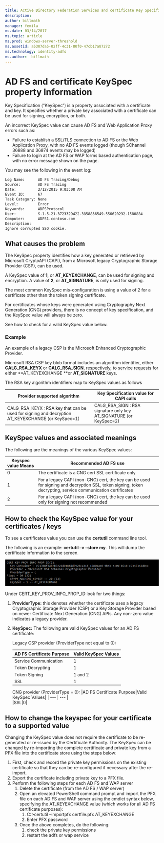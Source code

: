 ```yaml
---
title: Active Directory Federation Services and certificate Key Specification property Information
description:
author: billmath
manager: femila
ms.date: 03/14/2017
ms.topic: article
ms.prod: windows-server-threshold
ms.assetid: a5307da5-02ff-4c31-80f0-47cb17a87272
ms.technology: identity-adfs
ms.author:  billmath
---
```


# AD FS and certificate KeySpec property Information
Key Specification (“KeySpec”) is a property associated with a certificate and key. It specifies whether a private key associated with a certificate can be used for signing, encryption, or both.   

An incorrect KeySpec value can cause AD FS and Web Application Proxy errors such as:


- Failure to establish a SSL/TLS connection to AD FS or the Web Application Proxy, with no AD FS events logged (though SChannel 36888 and 36874 events may be logged)
- Failure to login at the AD FS or WAP forms based authentication page, with no error message shown on the page.

You may see the following in the event log:

	Log Name:      AD FS Tracing/Debug
	Source:        AD FS Tracing
	Date:          2/12/2015 9:03:08 AM
	Event ID:      67
	Task Category: None
	Level:         Error
	Keywords:      ADFSProtocol
	User:          S-1-5-21-3723329422-3858836549-556620232-1580884
	Computer:      ADFS1.contoso.com
	Description:
	Ignore corrupted SSO cookie.

## What causes the problem
The KeySpec property identifies how a key generated or retrieved by Microsoft CryptoAPI (CAPI), from a Microsoft legacy Cryptographic Storage Provider (CSP), can be used.

A KeySpec value of **1**, or **AT_KEYEXCHANGE**, can be used for signing and encryption.  A value of **2**, or **AT_SIGNATURE**, is only used for signing.

The most common KeySpec mis-configuration is using a value of 2 for a certificate other than the token signing certificate.  

For certificates whose keys were generated using Cryptography Next Generation (CNG) providers, there is no concept of key specification, and the KeySpec value will always be zero.

See how to check for a valid KeySpec value below. 

### Example
An example of a legacy CSP is the Microsoft Enhanced Cryptographic Provider. 

Microsoft RSA CSP key blob format includes an algorithm identifier, either **CALG_RSA_KEYX** or **CALG_RSA_SIGN**, respectively, to service requests for either **AT_KEYEXCHANGE **or **AT_SIGNATURE** keys.
  
The RSA key algorithm identifiers map to KeySpec values as follows

| Provider supported algorithm| Key Specification value for CAPI calls |
| --- | --- |
|CALG_RSA_KEYX : RSA key that can be used for signing and decryption AT_KEYEXCHANGE (or KeySpec=1)|CALG_RSA_SIGN : RSA signature only key AT_SIGNATURE (or KeySpec=2)|

## KeySpec values and associated meanings
The following are the meanings of the various KeySpec values:

|Keyspec value	Means|Recommended AD FS use|
| --- | --- |
|0|The certificate is a CNG cert SSL certificate only|
|1|For a legacy CAPI (non-CNG) cert, the key can be used for signing and decryption	SSL, token signing, token decrypting, service communication certificates|
|2|For a legacy CAPI (non-CNG) cert, the key can be used only for signing	not recommended|

## How to check the KeySpec value for your certificates / keys
To see a certificates value you can use the **certutil** command line tool.  

The following is an example: **certutil –v –store my**.  This will dump the certificate information to the screen.

![Keyspec cert](media/AD-FS-and-KeySpec-Property/keyspec1.png)

Under CERT_KEY_PROV_INFO_PROP_ID look for two things:


1. **ProviderType:** this denotes whether the certificate uses a legacy Cryptographic Storage Provider (CSP) or a Key Storage Provider based on newer Certificate Next Generation (CNG) APIs.  Any non-zero value indicates a legacy provider.
2.  **KeySpec:** The following are valid KeySpec values for an AD FS certificate:

	Legacy CSP provider (ProviderType not equal to 0):
	
	|AD FS Certificate Purpose|Valid KeySpec Values|
	| --- | --- |
	|Service Communication|1|
	|Token Decrypting|1|
	|Token Signing|1 and 2|
	|SSL|1|

	CNG provider (ProviderType = 0):
	|AD FS Certificate Purpose|Valid KeySpec Values|
	| --- | --- |	
	|SSL|0|

## How to change the keyspec for your certificate to a supported value
Changing the KeySpec value does not require the certificate to be re-generated or re-issued by the Certificate Authority.  The KeySpec can be changed by re-importing the complete certificate and private key from a PFX file into the certificate store using the steps below:


1. First, check and record the private key permissions on the existing certificate so that they can be re-configured if necessary after the re-import.
2. Export the certificate including private key to a PFX file.
3. Perform the following steps for each AD FS and WAP server
	1. Delete the certificate (from the AD FS / WAP server)
	2. Open an elevated PowerShell command prompt and import the PFX file on each AD FS and WAP server using the cmdlet syntax below, specifying the AT_KEYEXCHANGE value (which works for all AD FS certificate purposes):
		1. C:\>certutil –importpfx certfile.pfx AT_KEYEXCHANGE
		2. Enter PFX password
	3. Once the above completes, do the following
		1. check the private key permissions
		2. restart the adfs or wap service





